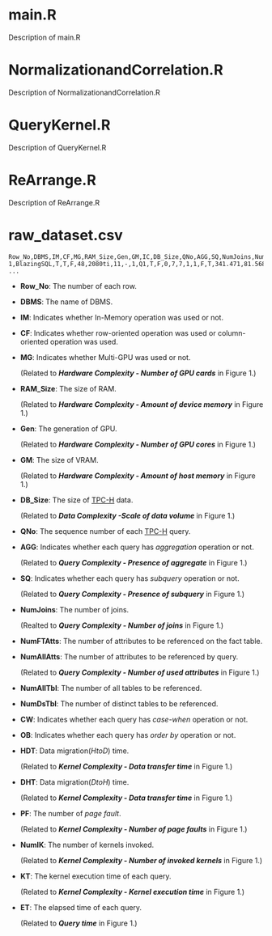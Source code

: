 # main.R

Description of main.R

# NormalizationandCorrelation.R

Description of NormalizationandCorrelation.R

# QueryKernel.R

Description of QueryKernel.R

# ReArrange.R

Description of ReArrange.R


# raw_dataset.csv


```
Row_No,DBMS,IM,CF,MG,RAM_Size,Gen,GM,IC,DB_Size,QNo,AGG,SQ,NumJoins,NumFTAtts,NumAllAtts,NumAllTbl,NumDsTbl,CW,OB,HDT,DHT,PF,NumIK,KT,ET
1,BlazingSQL,T,T,F,48,2080ti,11,-,1,Q1,T,F,0,7,7,1,1,F,T,341.471,81.568,0,140,18516.95,37272
...
```

- **Row_No**: The number of each row.
- **DBMS**: The name of DBMS.
- **IM**: Indicates whether In-Memory operation was used or not.
- **CF**: Indicates whether row-oriented operation was used or column-oriented operation was used.
- **MG**: Indicates whether Multi-GPU was used or not. 

    (Related to **_Hardware Complexity - Number of GPU cards_** in Figure 1.)
- **RAM_Size**: The size of RAM. 

    (Related to **_Hardware Complexity - Amount of device memory_** in Figure 1.)
- **Gen**: The generation of GPU. 

    (Related to **_Hardware Complexity - Number of GPU cores_** in Figure 1.)
- **GM**: The size of VRAM. 

    (Related to **_Hardware Complexity - Amount of host memory_** in Figure 1.)
- **DB_Size**: The size of [TPC-H](http://www.tpc.org/tpch/) data. 

    (Related to **_Data Complexity -Scale of data volume_** in Figure 1.)
- **QNo**: The sequence number of each [TPC-H](http://www.tpc.org/tpch/) query.
- **AGG**: Indicates whether each query has _aggregation_ operation or not. 

    (Related to **_Query Complexity - Presence of aggregate_** in Figure 1.)
- **SQ**: Indicates whether each query has _subquery_ operation or not. 

    (Related to **_Query Complexity - Presence of subquery_** in Figure 1.)
- **NumJoins**: The number of joins.

    (Realted to **_Query Complexity - Number of joins_** in Figure 1.)
- **NumFTAtts**: The number of attributes to be referenced on the fact table.
- **NumAllAtts**: The number of attributes to be referenced by query.

    (Related to **_Query Complexity - Number of used attributes_** in Figure 1.)
- **NumAllTbl**: The number of all tables to be referenced.
- **NumDsTbl**: The number of distinct tables to be referenced.
- **CW**: Indicates whether each query has _case-when_ operation or not. 
- **OB**: Indicates whether each query has _order by_ operation or not. 
- **HDT**: Data migration(_HtoD_) time.

    (Related to **_Kernel Complexity - Data transfer time_** in Figure 1.)
- **DHT**: Data migration(_DtoH_) time.

    (Related to **_Kernel Complexity - Data transfer time_** in Figure 1.)
- **PF**: The number of _page fault_.

    (Related to **_Kernel Complexity - Number of page faults_** in Figure 1.)
- **NumIK**: The number of kernels invoked.

    (Related to **_Kernel Complexity - Number of invoked kernels_** in Figure 1.)
- **KT**: The kernel execution time of each query.

    (Related to **_Kernel Complexity - Kernel execution time_** in Figure 1.)
- **ET**: The elapsed time of each query.

    (Related to **_Query time_** in Figure 1.)
